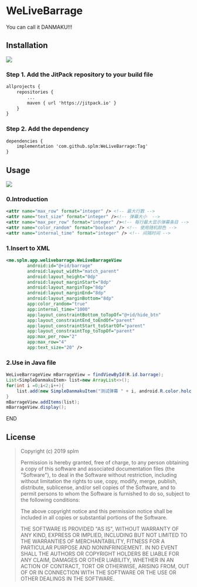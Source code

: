 # WeLiveBarrage
You can call it DANMAKU!!!

## Installation

![](https://github.com/splm/WeLiveBarrage/blob/master/untitled.gif)
 

### **Step 1.** Add the JitPack repository to your build file

```xml
allprojects {
	repositories {
		...
		maven { url 'https://jitpack.io' }
	}
}
```



### **Step 2.** Add the dependency

```xml
dependencies {
    implementation 'com.github.splm:WeLiveBarrage:Tag'
}
```

## Usage

[![](https://jitpack.io/v/splm/WeLiveBarrage.svg)](https://jitpack.io/#splm/WeLiveBarrage)

### 0.Introduction

```xml
<attr name="max_row" format="integer" /> <!-- 最大行数 -->
<attr name="text_size" format="integer" /><!-- 弹幕大小  -->
<attr name="max_per_row" format="integer" /><!-- 每行最大显示弹幕条目 -->
<attr name="color_random" format="boolean" /> <!-- 使用随机颜色 -->
<attr name="internal_time" format="integer" /> <!-- 间隔时间 -->
```

### 1.Insert to XML

```xml
<me.splm.app.welivebarrage.WeLiveBarrageView
        android:id="@+id/barrage"
        android:layout_width="match_parent"
        android:layout_height="0dp"
        android:layout_marginStart="8dp"
        android:layout_marginTop="8dp"
        android:layout_marginEnd="8dp"
        android:layout_marginBottom="8dp"
        app:color_random="true"
        app:internal_time="1000"
        app:layout_constraintBottom_toTopOf="@+id/hide_btn"
        app:layout_constraintEnd_toEndOf="parent"
        app:layout_constraintStart_toStartOf="parent"
        app:layout_constraintTop_toTopOf="parent"
        app:max_per_row="2"
        app:max_row="4"
        app:text_size="20" />
```

### 2.Use in Java file

```java
WeLiveBarrageView mBarrageView = findViewById(R.id.barrage);
List<SimpleDanmakuItem> list=new ArrayList<>();
for(int i =0;i<2;i++){
    list.add(new SimpleDanmakuItem("测试弹幕 " + i, android.R.color.holo_orange_dark));
}
mBarrageView.addItems(list);
mBarrageView.display();
```



END



## License

> Copyright (c) 2019 splm
>
> Permission is hereby granted, free of charge, to any person obtaining a copy
> of this software and associated documentation files (the "Software"), to deal
> in the Software without restriction, including without limitation the rights
> to use, copy, modify, merge, publish, distribute, sublicense, and/or sell
> copies of the Software, and to permit persons to whom the Software is
> furnished to do so, subject to the following conditions:
>
> The above copyright notice and this permission notice shall be included in all
> copies or substantial portions of the Software.
>
> THE SOFTWARE IS PROVIDED "AS IS", WITHOUT WARRANTY OF ANY KIND, EXPRESS OR
> IMPLIED, INCLUDING BUT NOT LIMITED TO THE WARRANTIES OF MERCHANTABILITY,
> FITNESS FOR A PARTICULAR PURPOSE AND NONINFRINGEMENT. IN NO EVENT SHALL THE
> AUTHORS OR COPYRIGHT HOLDERS BE LIABLE FOR ANY CLAIM, DAMAGES OR OTHER
> LIABILITY, WHETHER IN AN ACTION OF CONTRACT, TORT OR OTHERWISE, ARISING FROM,
> OUT OF OR IN CONNECTION WITH THE SOFTWARE OR THE USE OR OTHER DEALINGS IN THE
> SOFTWARE.